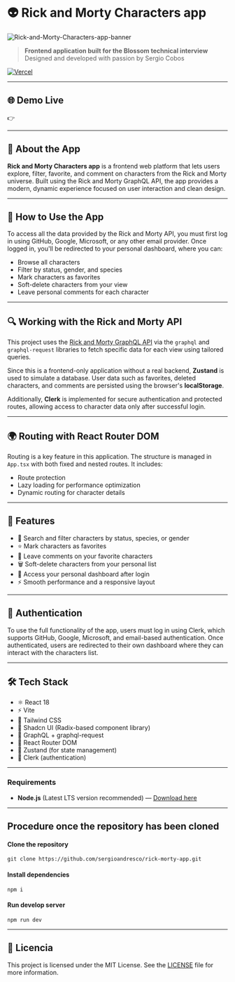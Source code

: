 # 👽 Rick and Morty Characters app

![Rick-and-Morty-Characters-app-banner](https://microsistem.s3.us-east-2.amazonaws.com/rick-morty-banner.png)

> **Frontend application built for the Blossom technical interview**
> Designed and developed with passion by Sergio Cobos

[![Vercel]()]()

---

## 🌐 Demo Live

👉 []()

---

## 🎯 About the App

**Rick and Morty Characters app** is a frontend web platform that lets users explore, filter, favorite, and comment on characters from the Rick and Morty universe. Built using the Rick and Morty GraphQL API, the app provides a modern, dynamic experience focused on user interaction and clean design.

---

## 🧪 How to Use the App

To access all the data provided by the Rick and Morty API, you must first log in using GitHub, Google, Microsoft, or any other email provider. Once logged in, you'll be redirected to your personal dashboard, where you can:

- Browse all characters
- Filter by status, gender, and species
- Mark characters as favorites
- Soft-delete characters from your view
- Leave personal comments for each character

---

## 🔍 Working with the Rick and Morty API

This project uses the [Rick and Morty GraphQL API](https://rickandmortyapi.com/graphql) via the `graphql` and `graphql-request` libraries to fetch specific data for each view using tailored queries.

Since this is a frontend-only application without a real backend, **Zustand** is used to simulate a database. User data such as favorites, deleted characters, and comments are persisted using the browser's **localStorage**.

Additionally, **Clerk** is implemented for secure authentication and protected routes, allowing access to character data only after successful login.

---

## 🌍 Routing with React Router DOM

Routing is a key feature in this application. The structure is managed in `App.tsx` with both fixed and nested routes. It includes:

- Route protection
- Lazy loading for performance optimization
- Dynamic routing for character details

---

## 🚀 Features

-	🔎 Search and filter characters by status, species, or gender
-	⭐ Mark characters as favorites
-	💬 Leave comments on your favorite characters
-	🗑️ Soft-delete characters from your personal list
-	🔐 Access your personal dashboard after login
-	⚡ Smooth performance and a responsive layout

---

## 🔐 Authentication

To use the full functionality of the app, users must log in using Clerk, which supports GitHub, Google, Microsoft, and email-based authentication. Once authenticated, users are redirected to their own dashboard where they can interact with the characters list.

---

## 🛠️ Tech Stack

- ⚛️ React 18
- ⚡ Vite
- 🎨 Tailwind CSS
- 🧩 Shadcn UI (Radix-based component library)
- 🧬 GraphQL + graphql-request
- 🧭 React Router DOM
- 🧠 Zustand (for state management)
- 🔐 Clerk (authentication)

---

### Requirements

- **Node.js** (Latest LTS version recommended) — [Download here](https://nodejs.org/)

---

## Procedure once the repository has been cloned

#### Clone the repository

    git clone https://github.com/sergioandresco/rick-morty-app.git

#### Install dependencies

    npm i

#### Run develop server

    npm run dev

---

## 📄 Licencia

This project is licensed under the MIT License. See the [LICENSE](LICENSE) file for more information.